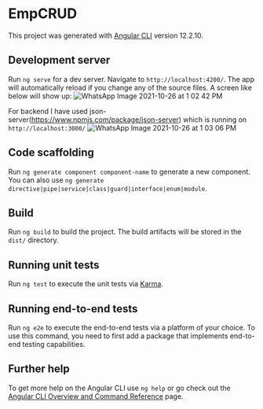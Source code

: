 # EmpCRUD

This project was generated with [Angular CLI](https://github.com/angular/angular-cli) version 12.2.10.

## Development server

Run `ng serve` for a dev server. Navigate to `http://localhost:4200/`. The app will automatically reload if you change any of the source files.
A screen like below will show up:
![WhatsApp Image 2021-10-26 at 1 02 42 PM](https://user-images.githubusercontent.com/47845585/138830172-0d0c0e2b-2b13-48d4-9119-adf7d248bf88.jpeg)

For backend I have used json-server(https://www.npmjs.com/package/json-server) which is running on `http://localhost:3000/` 
![WhatsApp Image 2021-10-26 at 1 03 06 PM](https://user-images.githubusercontent.com/47845585/138829822-80f812e5-396d-40e8-9314-b7a2363d53df.jpeg)

## Code scaffolding

Run `ng generate component component-name` to generate a new component. You can also use `ng generate directive|pipe|service|class|guard|interface|enum|module`.

## Build

Run `ng build` to build the project. The build artifacts will be stored in the `dist/` directory.

## Running unit tests

Run `ng test` to execute the unit tests via [Karma](https://karma-runner.github.io).

## Running end-to-end tests

Run `ng e2e` to execute the end-to-end tests via a platform of your choice. To use this command, you need to first add a package that implements end-to-end testing capabilities.

## Further help

To get more help on the Angular CLI use `ng help` or go check out the [Angular CLI Overview and Command Reference](https://angular.io/cli) page.
